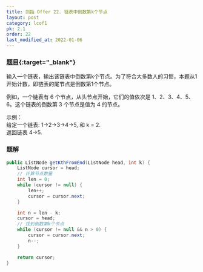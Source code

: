 ```yaml
---
title: 剑指 Offer 22. 链表中倒数第k个节点
layout: post
category: lcof1
pk: 2.1
order: 22
last_modified_at: 2022-01-06
---
```


### [题目](https://leetcode-cn.com/problems/lian-biao-zhong-dao-shu-di-kge-jie-dian-lcof/){:target="_blank"}

输入一个链表，输出该链表中倒数第k个节点。为了符合大多数人的习惯，本题从1开始计数，即链表的尾节点是倒数第1个节点。

例如，一个链表有 6 个节点，从头节点开始，它们的值依次是 1、2、3、4、5、6。这个链表的倒数第 3 个节点是值为 4 的节点。



示例：  
给定一个链表: 1->2->3->4->5, 和 k = 2.  
返回链表 4->5.

### 题解

```java
public ListNode getKthFromEnd(ListNode head, int k) {
    ListNode cursor = head;
    // 计算节点数量
    int len = 0;
    while (cursor != null) {
        len++;
        cursor = cursor.next;
    }

    int n = len - k;
    cursor = head;
    // 找到倒数第k个节点
    while (cursor != null && n > 0) {
        cursor = cursor.next;
        n--;
    }

    return cursor;
}
```